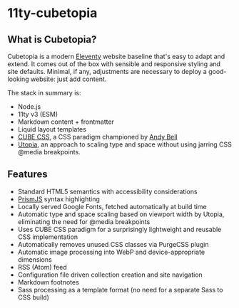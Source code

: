 # 11ty-cubetopia

## What is Cubetopia?

Cubetopia is a modern [Eleventy](https://www.11ty.dev) website baseline that's easy to adapt and extend. It comes out of the box with sensible and responsive styling and site defaults. Minimal, if any, adjustments are necessary to deploy a good-looking website: just add content.

The stack in summary is:

- Node.js
- 11ty v3 (ESM)
- Markdown content + frontmatter
- Liquid layout templates
- [CUBE CSS](https://cube.fyi), a CSS paradigm championed by [Andy Bell](https://andy-bell.co.uk)
- [Utopia](https://utopia.fyi), an approach to scaling type and space without using jarring CSS @media breakpoints.

## Features

- Standard HTML5 semantics with accessibility considerations
- [PrismJS](https://prismjs.com) syntax highlighting
- Locally served Google Fonts, fetched automatically at build time
- Automatic type and space scaling based on viewport width by Utopia, eliminating the need for @media breakpoints
- Uses CUBE CSS paradigm for a surprisingly lightweight and reusable CSS implementation
- Automatically removes unused CSS classes via PurgeCSS plugin
- Automatic image processing into WebP and device-appropriate dimensions
- RSS (Atom) feed
- Configuration file driven collection creation and site navigation
- Markdown footnotes
- Sass processing as a template format (no need for a separate Sass to CSS build)
